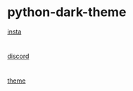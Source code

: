 <!DOCTYPE html>
<html lang="en" dir="ltr">
<head>
	<meta charset="utf-8">
</head>
<body>
<h1>python-dark-theme</h1>
<a href="https://instagram.com/mzo0z"> insta </a>
<h1></h1>
<a href="https://discord.gg/7gzWBSCbY6"> discord </a>
<h1></h1>
<a href="https://marketplace.visualstudio.com/items?itemName=mzo0z.mzo0z#review-details"> theme </a>
</body>
